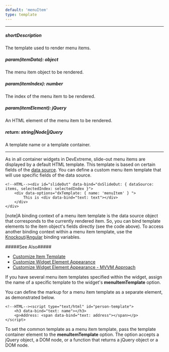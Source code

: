 ```yaml
---
default: 'menuItem'
type: template
---
```

---
##### shortDescription
The template used to render menu items.

##### param(itemData): object
The menu item object to be rendered.

##### param(itemIndex): number
The index of the menu item to be rendered.

##### param(itemElement): jQuery
An HTML element of the menu item to be rendered.

##### return: string|Node|jQuery
A template name or a template container.

---
As in all container widgets in DevExtreme, slide-out menu items are displayed by a default HTML template. This template is based on certain fields of the [data source](/api-reference/10%20UI%20Widgets/CollectionWidget/1%20Configuration/dataSource.md '/Documentation/ApiReference/UI_Widgets/dxSlideOut/Configuration/#dataSource'). You can define a custom menu item template that will use specific fields of the data source.

    <!--HTML--><div id="slideOut" data-bind="dxSlideOut: { dataSource: items, selectedIndex: selectedIndex }">
        <div data-options="dxTemplate: { name: 'menuItem' } ">
            This is <div data-bind="text: text"></div>
        </div>
    </div>

[note]A binding context of a menu item template is the data source object that corresponds to the currently rendered item. So, you can bind template elements to the item object's fields directly (see the code above). To access another binding context within a menu item template, use the [Knockout](https://knockoutjs.com/documentation/binding-context.html)/[Angular](https://docs.angularjs.org/guide/scope) binding variables.

#####See Also#####
- [Customize Item Template](/concepts/10%20UI%20Widgets/10%20UI%20Widget%20Categories/10%20Collection%20Container%20Widgets/0%20Common%20Tasks/2%20Customize%20an%20Item%20Appearance '/Documentation/Guide/UI_Widgets/UI_Widget_Categories/Collection_Container_Widgets/#Common_Tasks/Customize_an_Item_Appearance')
- [Customize Widget Element Appearance](/concepts/10%20UI%20Widgets/80%20Common/30%20Customize%20Widget%20Element%20Appearance '/Documentation/Guide/UI_Widgets/Common/Customize_Widget_Element_Appearance/')
- [Customize Widget Element Appearance - MVVM Approach](/concepts/10%20UI%20Widgets/80%20Common/35%20Customize%20Widget%20Element%20Appearance%20-%20MVVM%20Approach '/Documentation/Guide/UI_Widgets/Common/Customize_Widget_Element_Appearance_-_MVVM_Approach/')

If you have several menu item templates specified within the widget, assign the name of a specific template to the widget's **menuItemTemplate** option.

You can define the markup for a menu item template as a separate element, as demonstrated below.

    <!--HTML--><script type="text/html" id="person-template">
        <h3 data-bind="text: name"></h3>
        <p>Address: <span data-bind="text: address"></span></p>
    </script>

To set the common template as a menu item template, pass the template container element to the **menuItemTemplate** option. The option accepts a jQuery object, a DOM node, or a function that returns a jQuery object or a DOM node.